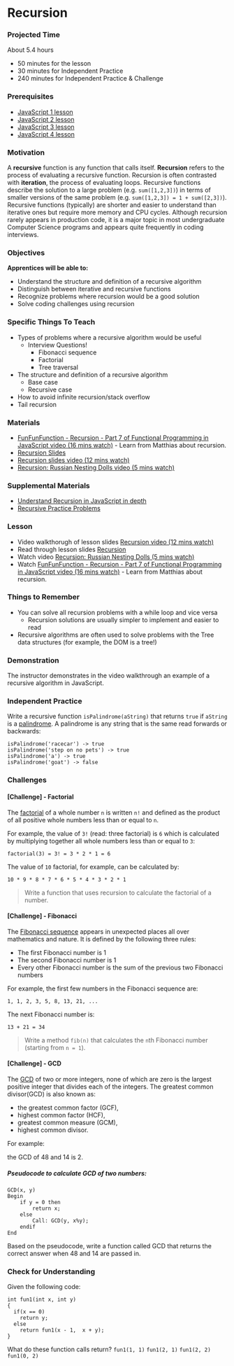# Recursion

### Projected Time
About 5.4 hours
- 50 minutes for the lesson
- 30 minutes for Independent Practice
- 240 minutes for Independent Practice & Challenge

### Prerequisites
- [JavaScript 1 lesson](../javascript/javascript-1.md)
- [JavaScript 2 lesson](../javascript/javascript-2.md)
- [JavaScript 3 lesson](../javascript/javascript-3.md)
- [JavaScript 4 lesson](../javascript/javascript-4.md)

### Motivation
A __recursive__ function is any function that calls itself. __Recursion__ refers to the process of evaluating a recursive function. Recursion is often contrasted with __iteration__, the process of evaluating loops. Recursive functions describe the solution to a large problem (e.g. `sum([1,2,3])`) in terms of smaller versions of the same problem (e.g. `sum([1,2,3]) = 1 + sum([2,3])`). Recursive functions (typically) are shorter and easier to understand than iterative ones but require more memory and CPU cycles. Although recursion rarely appears in production code, it is a major topic in most undergraduate Computer Science programs and appears quite frequently in coding interviews.

### Objectives
**Apprentices will be able to:**
- Understand the structure and definition of a recursive algorithm
- Distinguish between iterative and recursive functions
- Recognize problems where recursion would be a good solution
- Solve coding challenges using recursion

### Specific Things To Teach
- Types of problems where a recursive algorithm would be useful
  - Interview Questions!
    - Fibonacci sequence
    - Factorial
    - Tree traversal
- The structure and definition of a recursive algorithm
    - Base case
    - Recursive case
- How to avoid infinite recursion/stack overflow
- Tail recursion

### Materials
- [FunFunFunction - Recursion - Part 7 of Functional Programming in JavaScript video (16 mins watch)](https://www.youtube.com/watch?v=k7-N8R0-KY4) - Learn from Matthias about recursion.
- [Recursion Slides](https://docs.google.com/presentation/d/1KQ5bPs839gvH3iO4-v5fdVZ3JOH9_4QP0y5g0_YxxlQ/edit#slide=id.p)
- [Recursion slides video (12 mins watch)](https://www.useloom.com/share/e2ce9f18d8af4fa1a836ce72d873566c)
- [Recursion: Russian Nesting Dolls video (5 mins watch)](https://www.youtube.com/watch?v=93_iFq6rBy8)

### Supplemental Materials
- [Understand Recursion in JavaScript in depth](https://www.thecodingdelight.com/understanding-recursion-javascript/)
- [Recursive Practice Problems](https://www.geeksforgeeks.org/recursion-practice-problems-solutions/)

### Lesson
- Video walkthorugh of lesson slides [Recursion video (12 mins watch)](https://www.useloom.com/share/e2ce9f18d8af4fa1a836ce72d873566c)
- Read through lesson slides [Recursion](https://docs.google.com/presentation/d/1KQ5bPs839gvH3iO4-v5fdVZ3JOH9_4QP0y5g0_YxxlQ/edit#slide=id.p)
- Watch video [Recursion: Russian Nesting Dolls (5 mins watch)](https://www.youtube.com/watch?v=93_iFq6rBy8)
- Watch [FunFunFunction - Recursion - Part 7 of Functional Programming in JavaScript video (16 mins watch)](https://www.youtube.com/watch?v=k7-N8R0-KY4) - Learn from Matthias about recursion.

### Things to Remember
- You can solve all recursion problems with a while loop and vice versa
    - Recursion solutions are usually simpler to implement and easier to read
- Recursive algorithms are often used to solve problems with the Tree data structures (for example, the DOM is a tree!)

### Demonstration
The instructor demonstrates in the video walkthrough an example of a recursive algorithm in JavaScript.

### Independent Practice
Write a recursive function `isPalindrome(aString)` that returns `true` if `aString` is a [palindrome](https://en.wikipedia.org/wiki/Palindrome). A palindrome is any string that is the same read forwards or backwards:

```
isPalindrome('racecar') -> true
isPalindrome('step on no pets') -> true
isPalindrome('a') -> true
isPalindrome('goat') -> false
```

### Challenges

#### [Challenge] - Factorial
The [factorial](https://en.wikipedia.org/wiki/Factorial#Definition) of a whole number `n` is written `n!` and defined as the product of all positive whole numbers less than or equal to `n`.

For example, the value of `3!` (read: three factorial) is `6` which is calculated by multiplying together all whole numbers less than or equal to `3`:

```
factorial(3) = 3! = 3 * 2 * 1 = 6
```

The value of `10` factorial, for example, can be calculated by:

```
10 * 9 * 8 * 7 * 6 * 5 * 4 * 3 * 2 * 1
```

> Write a function that uses recursion to calculate the factorial of a number.

#### [Challenge] - Fibonacci

The [Fibonacci sequence](https://en.wikipedia.org/wiki/Fibonacci_number) appears in unexpected places all over mathematics and nature. It is defined by the following three rules:

* The first Fibonacci number is 1
* The second Fibonacci number is 1
* Every other Fibonacci number is the sum of the previous two Fibonacci numbers

For example, the first few numbers in the Fibonacci sequence are:

```
1, 1, 2, 3, 5, 8, 13, 21, ...
```

The next Fibonacci number is:
```
13 + 21 = 34
```

> Write a method `fib(n)` that calculates the `n`th Fibonacci number (starting from `n = 1`).

#### [Challenge] - GCD

The [GCD](https://en.wikipedia.org/wiki/Greatest_common_divisor) of two or more integers, none of which are zero is the largest positive integer that divides each of the integers.
The greatest common divisor(GCD) is also known as:
* the greatest common factor (GCF),
* highest common factor (HCF),
* greatest common measure (GCM),
* highest common divisor.


For example:

the GCD of 48 and 14 is 2.

##### Pseudocode to calculate GCD of two numbers:

  ```
GCD(x, y)
Begin
      if y = 0 then
          return x;
      else
          Call: GCD(y, x%y);
      endif
End
  ```
  Based on the pseudocode, write a function called GCD that returns the correct answer when 48 and 14 are passed in.


### Check for Understanding

Given the following code:

```
int fun1(int x, int y)
{
  if(x == 0)
    return y;
  else
    return fun1(x - 1,  x + y);
}
```

What do these function calls return?
`fun1(1, 1)`
`fun1(2, 1)`
`fun1(2, 2)`
`fun1(0, 2)`
